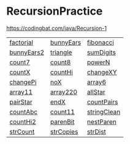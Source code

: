 # RecursionPractice
https://codingbat.com/java/Recursion-1  


|   |   |   |
|---|---|---|
| [factorial](https://github.com/MuSk7777/RecursionPractice-1/blob/master/code/Factorial.java)    | [bunnyEars](https://github.com/MuSk7777/RecursionPractice-1/blob/master/code/Fibonacci.java)    | [fibonacci](https://github.com/MuSk7777/RecursionPractice-1/blob/master/code/Fibonacci.java)   |
|[bunnyEars2](https://github.com/MuSk7777/RecursionPractice-1/blob/master/code/BunnyEars2.java)   |[triangle](https://github.com/MuSk7777/RecursionPractice-1/blob/master/code/Triangle.java)   |[sumDigits](https://github.com/MuSk7777/RecursionPractice-1/blob/master/code/SumDigits.java)   |
|[count7](https://github.com/MuSk7777/RecursionPractice-1/blob/master/code/Count7.java)   | 	 [count8](https://github.com/MuSk7777/RecursionPractice-1/blob/master/code/Count8.java)   |  [powerN](https://github.com/MuSk7777/RecursionPractice-1/blob/master/code/PowerN.java)  |
|  [countX]() | [countHi]()	   |  [changeXY]()  |
|  [changePi]() |[noX]()   |[array6]()   |
|  [array11]()	  | [array220]()  | [allStar]()  |
|  [pairStar]()	  | [endX]()   |  [countPairs]()  |
|  [countAbc]()	  | [count11]()  |  [stringClean]()  |
|  [countHi2]()  | [parenBit]()	  | [nestParen]()   |
| [strCount]()	  | [strCopies]()  |   [strDist]() |

